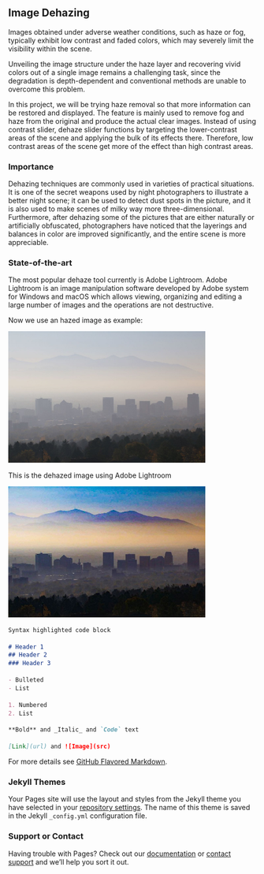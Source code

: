 ## Image Dehazing

Images obtained under adverse weather conditions, such as haze or fog, typically exhibit low contrast and faded colors, which may severely limit the visibility within the scene. 

Unveiling the image structure under the haze layer and recovering vivid colors out of a single image remains a challenging task, since the degradation is depth-dependent and conventional methods are unable to overcome this problem.

In this project, we will be trying haze removal so that more information can be restored and displayed. The feature is mainly used to remove fog and haze from the original and produce the actual clear images. Instead of using contrast slider, dehaze slider functions by targeting the lower-contrast areas of the scene and applying the bulk of its effects there. Therefore, low contrast areas of the scene get more of the effect than high contrast areas. 

### Importance

Dehazing techniques are commonly used in varieties of practical situations. It is one of the secret weapons used by night photographers to illustrate a better night scene; it can be used to detect dust spots in the picture, and it is also used to make scenes of milky way more three-dimensional. Furthermore, after dehazing some of the pictures that are either naturally or artificially obfuscated, photographers have noticed that the layerings and balances in color are improved significantly, and the entire scene is more appreciable. 

### State-of-the-art

The most popular dehaze tool currently is Adobe Lightroom. Adobe Lightroom is an image manipulation software developed by Adobe system for Windows and macOS which allows viewing, organizing and editing a large number of images and the operations are not destructive.

Now we use an hazed image as example:

<img src = "https://github.com/tmatsuzawa2/dehaze/blob/master/dehaze_01.jpg?raw=true" class="center" width="400px"/>

This is the dehazed image using Adobe Lightroom

<img src = "https://github.com/tmatsuzawa2/dehaze/blob/master/Adobelightroom.JPG?raw=true" class="center" width="400px"/>
                                                 
```markdown
Syntax highlighted code block

# Header 1
## Header 2
### Header 3

- Bulleted
- List

1. Numbered
2. List

**Bold** and _Italic_ and `Code` text

[Link](url) and ![Image](src)
```

For more details see [GitHub Flavored Markdown](https://guides.github.com/features/mastering-markdown/).

### Jekyll Themes

Your Pages site will use the layout and styles from the Jekyll theme you have selected in your [repository settings](https://github.com/tmatsuzawa2/dehaze/settings). The name of this theme is saved in the Jekyll `_config.yml` configuration file.

### Support or Contact

Having trouble with Pages? Check out our [documentation](https://help.github.com/categories/github-pages-basics/) or [contact support](https://github.com/contact) and we’ll help you sort it out.
